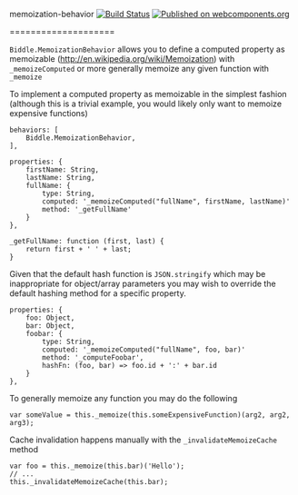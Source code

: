memoization-behavior [![Build Status](https://travis-ci.org/shawncplus/memoization-behavior.svg?branch=master)](https://travis-ci.org/shawncplus/memoization-behavior) [![Published on webcomponents.org](https://img.shields.io/badge/webcomponents.org-published-blue.svg)](https://beta.webcomponents.org/element/owner/my-element)

====================

`Biddle.MemoizationBehavior` allows you to define a computed property
as memoizable (http://en.wikipedia.org/wiki/Memoization) with `_memoizeComputed`
or more generally memoize any given function with `_memoize`

To implement a computed property as memoizable in the simplest fashion (although
this is a trivial example, you would likely only want to memoize expensive functions)

    behaviors: [
        Biddle.MemoizationBehavior,
    ],

    properties: {
        firstName: String,
        lastName: String,
        fullName: {
            type: String,
            computed: '_memoizeComputed("fullName", firstName, lastName)'
            method: '_getFullName'
        }
    },

    _getFullName: function (first, last) {
        return first + ' ' + last;
    }

Given that the default hash function is `JSON.stringify` which may be inappropriate
for object/array parameters you may wish to override the default hashing method
for a specific property.

    properties: {
        foo: Object,
        bar: Object,
        foobar: {
            type: String,
            computed: '_memoizeComputed("fullName", foo, bar)'
            method: '_computeFoobar',
            hashFn: (foo, bar) => foo.id + ':' + bar.id
        }
    },

To generally memoize any function you may do the following

    var someValue = this._memoize(this.someExpensiveFunction)(arg2, arg2, arg3);

Cache invalidation happens manually with the `_invalidateMemoizeCache` method

    var foo = this._memoize(this.bar)('Hello');
    // ...
    this._invalidateMemoizeCache(this.bar);


